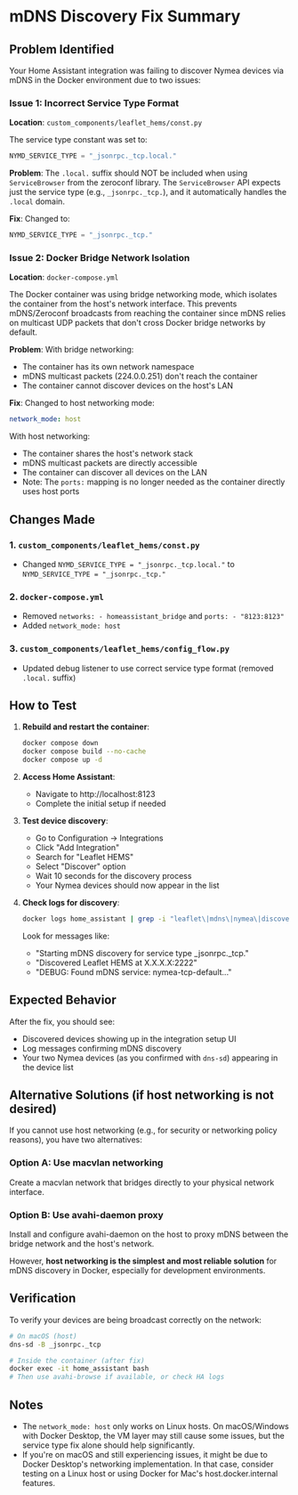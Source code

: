 # mDNS Discovery Fix Summary

## Problem Identified

Your Home Assistant integration was failing to discover Nymea devices via mDNS in the Docker environment due to two issues:

### Issue 1: Incorrect Service Type Format
**Location**: `custom_components/leaflet_hems/const.py`

The service type constant was set to:
```python
NYMD_SERVICE_TYPE = "_jsonrpc._tcp.local."
```

**Problem**: The `.local.` suffix should NOT be included when using `ServiceBrowser` from the zeroconf library. The `ServiceBrowser` API expects just the service type (e.g., `_jsonrpc._tcp.`), and it automatically handles the `.local` domain.

**Fix**: Changed to:
```python
NYMD_SERVICE_TYPE = "_jsonrpc._tcp."
```

### Issue 2: Docker Bridge Network Isolation
**Location**: `docker-compose.yml`

The Docker container was using bridge networking mode, which isolates the container from the host's network interface. This prevents mDNS/Zeroconf broadcasts from reaching the container since mDNS relies on multicast UDP packets that don't cross Docker bridge networks by default.

**Problem**: With bridge networking:
- The container has its own network namespace
- mDNS multicast packets (224.0.0.251) don't reach the container
- The container cannot discover devices on the host's LAN

**Fix**: Changed to host networking mode:
```yaml
network_mode: host
```

With host networking:
- The container shares the host's network stack
- mDNS multicast packets are directly accessible
- The container can discover all devices on the LAN
- Note: The `ports:` mapping is no longer needed as the container directly uses host ports

## Changes Made

### 1. `custom_components/leaflet_hems/const.py`
- Changed `NYMD_SERVICE_TYPE = "_jsonrpc._tcp.local."` to `NYMD_SERVICE_TYPE = "_jsonrpc._tcp."`

### 2. `docker-compose.yml`
- Removed `networks: - homeassistant_bridge` and `ports: - "8123:8123"`
- Added `network_mode: host`

### 3. `custom_components/leaflet_hems/config_flow.py`
- Updated debug listener to use correct service type format (removed `.local.` suffix)

## How to Test

1. **Rebuild and restart the container**:
   ```bash
   docker compose down
   docker compose build --no-cache
   docker compose up -d
   ```

2. **Access Home Assistant**:
   - Navigate to http://localhost:8123
   - Complete the initial setup if needed

3. **Test device discovery**:
   - Go to Configuration → Integrations
   - Click "Add Integration"
   - Search for "Leaflet HEMS"
   - Select "Discover" option
   - Wait 10 seconds for the discovery process
   - Your Nymea devices should now appear in the list

4. **Check logs for discovery**:
   ```bash
   docker logs home_assistant | grep -i "leaflet\|mdns\|nymea\|discovery"
   ```

   Look for messages like:
   - "Starting mDNS discovery for service type _jsonrpc._tcp."
   - "Discovered Leaflet HEMS at X.X.X.X:2222"
   - "DEBUG: Found mDNS service: nymea-tcp-default..."

## Expected Behavior

After the fix, you should see:
- Discovered devices showing up in the integration setup UI
- Log messages confirming mDNS discovery
- Your two Nymea devices (as you confirmed with `dns-sd`) appearing in the device list

## Alternative Solutions (if host networking is not desired)

If you cannot use host networking (e.g., for security or networking policy reasons), you have two alternatives:

### Option A: Use macvlan networking
Create a macvlan network that bridges directly to your physical network interface.

### Option B: Use avahi-daemon proxy
Install and configure avahi-daemon on the host to proxy mDNS between the bridge network and the host's network.

However, **host networking is the simplest and most reliable solution** for mDNS discovery in Docker, especially for development environments.

## Verification

To verify your devices are being broadcast correctly on the network:
```bash
# On macOS (host)
dns-sd -B _jsonrpc._tcp

# Inside the container (after fix)
docker exec -it home_assistant bash
# Then use avahi-browse if available, or check HA logs
```

## Notes

- The `network_mode: host` only works on Linux hosts. On macOS/Windows with Docker Desktop, the VM layer may still cause some issues, but the service type fix alone should help significantly.
- If you're on macOS and still experiencing issues, it might be due to Docker Desktop's networking implementation. In that case, consider testing on a Linux host or using Docker for Mac's host.docker.internal features.
